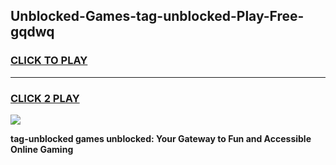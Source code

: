 
## Unblocked-Games-tag-unblocked-Play-Free-gqdwq
<h3>
<a href="https://premium76.site?title=tag-unblocked&ref=12A">CLICK TO PLAY</a></h3>
<hr>

<h3>
<a href="https://premium76.site?title=tag-unblocked&ref=12A">CLICK 2 PLAY</a>
  
</h3>

<a href="https://premium76.site?title=tag-unblocked&ref=12A"><img src="https://clearcache.store/games.png"></a>


**tag-unblocked games unblocked: Your Gateway to Fun and Accessible Online Gaming**
